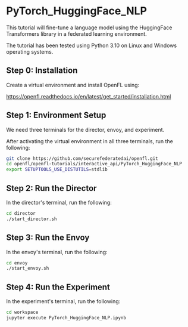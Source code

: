 # PyTorch_HuggingFace_NLP
This tutorial will fine-tune a language model using the HuggingFace Transformers library in a federated learning environment.

The tutorial has been tested using Python 3.10 on Linux and Windows operating systems.

## Step 0: Installation
Create a virtual environment and install OpenFL using:

https://openfl.readthedocs.io/en/latest/get_started/installation.html

## Step 1: Environment Setup
We need three terminals for the director, envoy, and experiment.

After activating the virtual environment in all three terminals, run the following:

```sh
git clone https://github.com/securefederatedai/openfl.git
cd openfl/openfl-tutorials/interactive_api/PyTorch_HuggingFace_NLP
export SETUPTOOLS_USE_DISTUTILS=stdlib
```

## Step 2: Run the Director
In the director's terminal, run the following:

```sh
cd director
./start_director.sh
```

## Step 3: Run the Envoy
In the envoy's terminal, run the following:

```sh
cd envoy
./start_envoy.sh
```

## Step 4: Run the Experiment
In the experiment's terminal, run the following:

```sh
cd workspace
jupyter execute PyTorch_HuggingFace_NLP.ipynb
```
